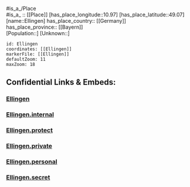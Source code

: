 ﻿---
location: [49.07,10.97] 
mapzoom: [7,12] 
mapmarker: city 
type: City
tags:
- geo/City


SpocWebEntityId: 30029
isDeleted: false
confidential: public

---
#is_a_/Place  
#is_a_ :: [[Place]] 
[has_place_longitude::10.97] 
[has_place_latitude::49.07] 
[name::Ellingen] 
has_place_country:: [[Germany]]  
has_place_province:: [[Bayern]]  
[Population::] 
[Unknown::] 


```leaflet
id: Ellingen
coordinates: [[Ellingen]] 
markerFile: [[Ellingen]] 
defaultZoom: 11 
maxZoom: 18
```


## Confidential Links & Embeds: 

### [Ellingen](/_public/Earth/Continent/Europe/Europe~Central/Germany/Germany~West/Bayern/counties~Bayern/Weißenburg-Gunzenhausen/cities~Weißenburg-Gunzenhausen/Ellingen.md) 

### [Ellingen.internal](/_internal/Earth/Continent/Europe/Europe~Central/Germany/Germany~West/Bayern/counties~Bayern/Weißenburg-Gunzenhausen/cities~Weißenburg-Gunzenhausen/Ellingen.internal.md) 

### [Ellingen.protect](/_protect/Earth/Continent/Europe/Europe~Central/Germany/Germany~West/Bayern/counties~Bayern/Weißenburg-Gunzenhausen/cities~Weißenburg-Gunzenhausen/Ellingen.protect.md) 

### [Ellingen.private](/_private/Earth/Continent/Europe/Europe~Central/Germany/Germany~West/Bayern/counties~Bayern/Weißenburg-Gunzenhausen/cities~Weißenburg-Gunzenhausen/Ellingen.private.md) 

### [Ellingen.personal](/_personal/Earth/Continent/Europe/Europe~Central/Germany/Germany~West/Bayern/counties~Bayern/Weißenburg-Gunzenhausen/cities~Weißenburg-Gunzenhausen/Ellingen.personal.md) 

### [Ellingen.secret](/_secret/Earth/Continent/Europe/Europe~Central/Germany/Germany~West/Bayern/counties~Bayern/Weißenburg-Gunzenhausen/cities~Weißenburg-Gunzenhausen/Ellingen.secret.md) 
